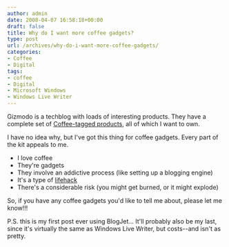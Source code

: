 ```yaml
---
author: admin
date: 2008-04-07 16:58:18+00:00
draft: false
title: Why do I want more coffee gadgets?
type: post
url: /archives/why-do-i-want-more-coffee-gadgets/
categories:
- Coffee
- Digital
tags:
- coffee
- Digital
- Microsoft Windows
- Windows Live Writer
---
```


[](http://gizmodo.com/)

Gizmodo is a techblog with loads of interesting products. They have a complete set of [Coffee-tagged products](http://zachbeauvais.com/wp-content/uploads/2008/04/coffee), all of which I want to own.

I have no idea why, but I've got this thing for coffee gadgets. Every part of the kit appeals to me.




  * I love coffee
  * They're gadgets
  * They involve an addictive process (like setting up a blogging engine)
  * It's a type of [lifehack](http://www.lifehacker.com/)
  * There's a considerable risk (you might get burned, or it might explode)

So, if you have any coffee gadgets you'd like to tell me about, please let me know!!!



P.S. this is my first post ever using BlogJet… It'll probably also be my last, since it's virtually the same as Windows Live Writer, but costs--and isn't as pretty.
